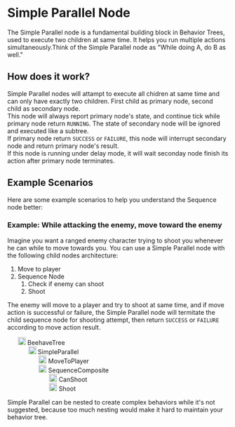 # Simple Parallel Node
The Simple Parallel node is a fundamental building block in Behavior Trees, used to execute two children at same time. It helps you run multiple actions simultaneously.Think of the Simple Parallel node as "While doing A, do B as well."

## How does it work?
Simple Parallel nodes will attampt to execute all chidren at same time and can only have exactly two children. First child as primary node, second child as secondary node.  
This node will always report primary node's state, and continue tick while primary node return `RUNNING`. The state of secondary node will be ignored and executed like a subtree.  
If primary node return `SUCCESS` or `FAILURE`, this node will interrupt secondary node and return primary node's result.  
If this node is running under delay mode, it will wait seconday node finish its action after primary node terminates.


## Example Scenarios
Here are some example scenarios to help you understand the Sequence node better:

### Example: While attacking the enemy, move toward the enemy 
Imagine you want a ranged enemy character trying to shoot you whenever he can while to move towards you. You can use a Simple Parallel node with the following child nodes architecture:

1. Move to player
2. Sequence Node
   1. Check if enemy can shoot
   2. Shoot

The enemy will move to a player and try to shoot at same time, and if move action is successful or failure, the Simple Parallel node will termitate the child sequence node for shooting attempt, then return `SUCCESS` or `FAILURE` according to move action result.

<ul style="list-style: none;">
    <li>
        <img src="assets/icons/tree.svg" width="18px"/>
        BeehaveTree
    </li>
    <li>
        <ul style="list-style: none;">
            <li>
                <a href="#/manual/simple_parallel"><img src="/beehave/assets/icons/simple_parallel.svg" width="18px"/></a>
                SimpleParallel
            </li>
            <li>
                <ul style="list-style: none;">
                    <li>
                        <a href="#/manual/action_leaf"><img src="assets/icons/action.svg" width="18px"/></a>
                        MoveToPlayer
                    </li>
                    <li>
                        <a href="#/manual/sequence"><img src="assets/icons/sequence.svg" width="18px"/></a>
                        SequenceComposite
                    </li>
                    <li>
                        <ul style="list-style: none;">
                            <li>
                                <a href="#/manual/condition_leaf"><img src="assets/icons/condition.svg" width="18px"/></a>
                                CanShoot
                            </li>
                            <li>
                                <a href="#/manual/action_leaf"><img src="assets/icons/action.svg" width="18px"/></a>
                                Shoot
                            </li>
                        </ul>
                    </li>
                </ul>
            </li>
        </ul>
    </li>
</ul>

Simple Parallel can be nested to create complex behaviors while it's not suggested, because too much nesting would make it hard to maintain your behavior tree.
